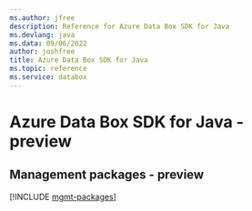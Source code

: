 ```yaml
---
ms.author: jfree
description: Reference for Azure Data Box SDK for Java
ms.devlang: java
ms.data: 09/06/2022
author: joshfree
title: Azure Data Box SDK for Java
ms.topic: reference
ms.service: databox
---
```

# Azure Data Box SDK for Java - preview

## Management packages - preview
[!INCLUDE [mgmt-packages](data-box-mgmt-index.md)]